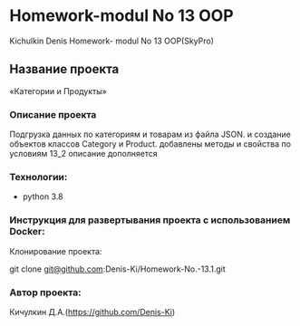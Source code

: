 # Homework-modul No 13 OOP
Kichulkin Denis Homework- modul No 13 OOP(SkyPro)

## Название проекта
«Категории и Продукты»

### Описание проекта 
 Подгрузка данных по категориям и товарам из файла JSON. 
  и создание объектов классов Category и Product.
  добавлены методы и свойства по условиям 13_2
  описание дополняется

### Технологии: 
- python 3.8

### Инструкция для развертывания проекта с использованием Docker:

Клонирование проекта:

git clone git@github.com:Denis-Ki/Homework-No.-13.1.git

### Автор проекта:
Кичулкин Д.А.(https://github.com/Denis-Ki)

